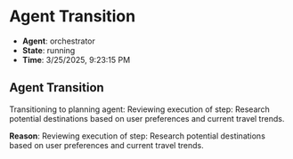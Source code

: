 # Agent Transition

- **Agent**: orchestrator
- **State**: running
- **Time**: 3/25/2025, 9:23:15 PM

## Agent Transition

Transitioning to planning agent: Reviewing execution of step: Research potential destinations based on user preferences and current travel trends.

**Reason**: Reviewing execution of step: Research potential destinations based on user preferences and current travel trends.


